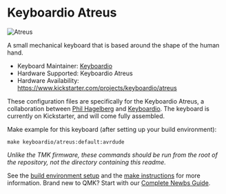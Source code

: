 # Keyboardio Atreus

![Atreus](https://atreus.technomancy.us/i/atreus2-mug.jpg)

A small mechanical keyboard that is based around the shape of the human hand.

* Keyboard Maintainer: [Keyboardio](https://github.com/keyboardio)
* Hardware Supported: Keyboardio Atreus
* Hardware Availability: https://www.kickstarter.com/projects/keyboardio/atreus

These configuration files are specifically for the Keyboardio Atreus, a
collaboration between [Phil Hagelberg](https://github.com/technomancy) and
[Keyboardio](https://github.com/keyboardio). The keyboard is currently on
Kickstarter, and will come fully assembled.

Make example for this keyboard (after setting up your build environment):

    make keyboardio/atreus:default:avrdude

*Unlike the TMK firmware, these commands should be run from the root of the repository, not the directory containing this readme.*

See the [build environment setup](https://docs.qmk.fm/#/getting_started_build_tools) and the [make instructions](https://docs.qmk.fm/#/getting_started_make_guide) for more information. Brand new to QMK? Start with our [Complete Newbs Guide](https://docs.qmk.fm/#/newbs).
